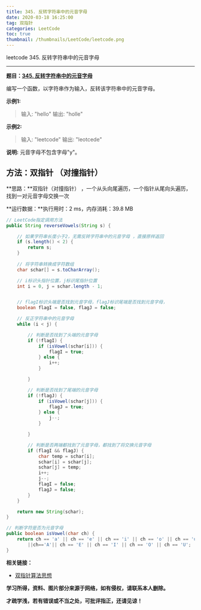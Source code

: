```yaml
---
title: 345. 反转字符串中的元音字母
date: 2020-03-18 16:25:00
tag: 双指针
categories: LeetCode
toc: true
thumbnail: /thumbnails/LeetCode/leetcode.png
---
```


leetcode 345. 反转字符串中的元音字母

<!--more-->

---

**题目：[345. 反转字符串中的元音字母](https://leetcode-cn.com/problems/reverse-vowels-of-a-string/)**

编写一个函数，以字符串作为输入，反转该字符串中的元音字母。

**示例1:**

> 输入: "hello"
> 输出: "holle"

**示例2:**

> 输入: "leetcode"
> 输出: "leotcede"

**说明:**
元音字母不包含字母"y"。

## 方法：双指针 （对撞指针）

**思路：**双指针（对撞指针） ，一个从头向尾遍历，一个指针从尾向头遍历，找到一对元音字母交换一次

**运行数据：**执行用时：2 ms，内存消耗：39.8 MB

```java
// LeetCode指定调用方法
public String reverseVowels(String s) {

    // 如果字符串长度小于2，无需反转字符串中的元音字母 ，直接原样返回
    if (s.length() < 2) {
        return s;
    }
	
    // 将字符串转换成字符数组
    char schar[] = s.toCharArray();

    // i标识头指针位置，j标识尾指针位置
    int i = 0, j = schar.length - 1;


    // flagI标识头端是否找到元音字母，flagJ标识尾端是否找到元音字母，
    boolean flagI = false, flagJ = false;

    // 反正字符串中的元音字母
    while (i < j) {

        // 判断是否找到了头端的元音字母
        if (!flagI) {
            if (isVowel(schar[i])) {
                flagI = true;
            } else {
                i++;
            }

        }

        // 判断是否找到了尾端的元音字母
        if (!flagJ) {
            if (isVowel(schar[j])) {
                flagJ = true;
            } else {
                j--;
            }

        }

        // 判断是否两端都找到了元音字母，都找到了将交换元音字母
        if (flagI && flagJ) {
            char temp = schar[i];
            schar[i] = schar[j];
            schar[j] = temp;
            i++;
            j--;
            flagI = false;
            flagJ = false;
        }
    }

    return new String(schar);
}

// 判断字符是否为元音字母
public boolean isVowel(char ch) {
    return ch == 'a' || ch == 'e' || ch == 'i' || ch == 'o' || ch == 'u'
        ||ch=='A'|| ch == 'E' || ch == 'I' || ch == 'O' || ch == 'U';
}
```

**相关链接：**

- [双指针算法思想](https://crazy-sky.github.io/2020/03/14/双指针/)

**学习所得，资料、图片部分来源于网络，如有侵权，请联系本人删除。**

**才疏学浅，若有错误或不当之处，可批评指正，还请见谅！**